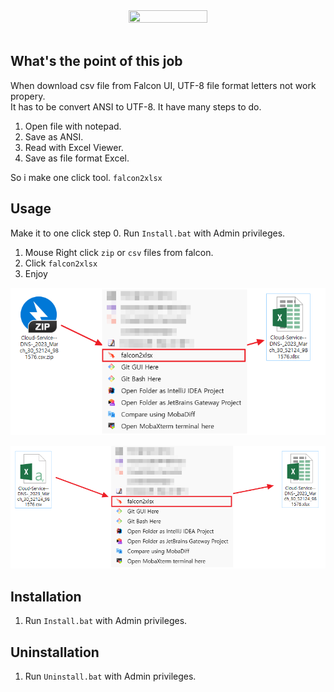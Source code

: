 
<center><img src = "https://user-images.githubusercontent.com/29951014/229669594-ece356aa-5adc-448d-9d51-cf17a418e2a0.png" width = "50%" height = "50%" align="center">  </center>


<br> 


## What's the point of this job
When download csv file from Falcon UI, UTF-8 file format letters not work propery. 
<br>
It has to be convert ANSI to UTF-8. It have many steps to do.
    
1. Open file with notepad.
2. Save as ANSI.
3. Read with Excel Viewer.
4. Save as file format Excel.

So i make one click tool. `falcon2xlsx`

## Usage
Make it to one click step
0. Run `Install.bat` with Admin privileges.
1. Mouse Right click `zip` or `csv` files from falcon.
2. Click `falcon2xlsx`
3. Enjoy

![falcon2xlsx1.png](images%2Ffalcon2xlsx1.png)

![falcon2xlsx2.png](images%2Ffalcon2xlsx2.png)


## Installation
1. Run `Install.bat` with Admin privileges.

## Uninstallation
1. Run `Uninstall.bat` with Admin privileges.
